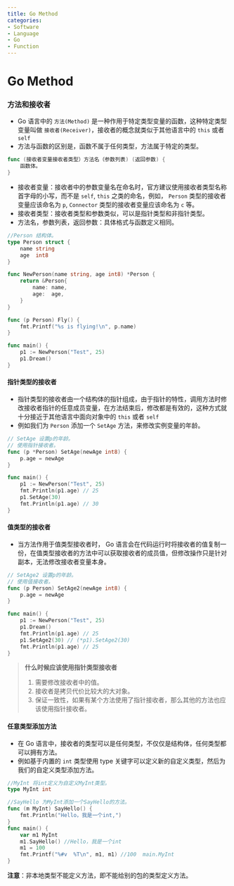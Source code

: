 ```yaml
---
title: Go Method
categories:
- Software
- Language
- Go
- Function
---
```

# Go Method

### 方法和接收者

- Go 语言中的 `方法(Method)` 是一种作用于特定类型变量的函数，这种特定类型变量叫做 `接收者(Receiver)`，接收者的概念就类似于其他语言中的 `this` 或者 `self`
- 方法与函数的区别是，函数不属于任何类型，方法属于特定的类型。

```go
func (接收者变量接收者类型）方法名（参数列表) (返回参数) {
    函数体。
}
```

- 接收者变量：接收者中的参数变量名在命名时，官方建议使用接收者类型名称首字母的小写，而不是 `self`, `this` 之类的命名，例如， `Person` 类型的接收者变量应该命名为 `p`, `Connector` 类型的接收者变量应该命名为 `c` 等。
- 接收者类型：接收者类型和参数类似，可以是指针类型和非指针类型。
- 方法名，参数列表，返回参数：具体格式与函数定义相同。

```go
//Person 结构体。
type Person struct {
	name string
	age  int8
}

func NewPerson(name string, age int8) *Person {
	return &Person{
		name: name,
		age:  age,
	}
}

func (p Person) Fly() {
	fmt.Printf("%s is flying!\n", p.name)
}

func main() {
	p1 := NewPerson("Test", 25)
	p1.Dream()
}
```

#### 指针类型的接收者

- 指针类型的接收者由一个结构体的指针组成，由于指针的特性，调用方法时修改接收者指针的任意成员变量，在方法结束后，修改都是有效的，这种方式就十分接近于其他语言中面向对象中的 `this` 或者 `self`
- 例如我们为 `Person` 添加一个 `SetAge` 方法，来修改实例变量的年龄。

```go
// SetAge 设置p的年龄。
// 使用指针接收者。
func (p *Person) SetAge(newAge int8) {
	p.age = newAge
}
```

```go
func main() {
	p1 := NewPerson("Test", 25)
	fmt.Println(p1.age) // 25
	p1.SetAge(30)
	fmt.Println(p1.age) // 30
}
```

#### 值类型的接收者

- 当方法作用于值类型接收者时， Go 语言会在代码运行时将接收者的值复制一份，在值类型接收者的方法中可以获取接收者的成员值，但修改操作只是针对副本，无法修改接收者变量本身。

```go
// SetAge2 设置p的年龄。
// 使用值接收者。
func (p Person) SetAge2(newAge int8) {
	p.age = newAge
}

func main() {
	p1 := NewPerson("Test", 25)
	p1.Dream()
	fmt.Println(p1.age) // 25
	p1.SetAge2(30) // (*p1).SetAge2(30)
	fmt.Println(p1.age) // 25
}
```

>**什么时候应该使用指针类型接收者**
>
>1. 需要修改接收者中的值。
>2. 接收者是拷贝代价比较大的大对象。
>3. 保证一致性，如果有某个方法使用了指针接收者，那么其他的方法也应该使用指针接收者。

#### 任意类型添加方法

- 在 Go 语言中，接收者的类型可以是任何类型，不仅仅是结构体，任何类型都可以拥有方法。
- 例如基于内置的 `int` 类型使用 type 关键字可以定义新的自定义类型，然后为我们的自定义类型添加方法。

```go
//MyInt 将int定义为自定义MyInt类型。
type MyInt int

//SayHello 为MyInt添加一个SayHello的方法。
func (m MyInt) SayHello() {
	fmt.Println("Hello，我是一个int,")
}
func main() {
	var m1 MyInt
	m1.SayHello() //Hello，我是一个int
	m1 = 100
	fmt.Printf("%#v  %T\n", m1, m1) //100  main.MyInt
}
```

**注意**：非本地类型不能定义方法，即不能给别的包的类型定义方法。